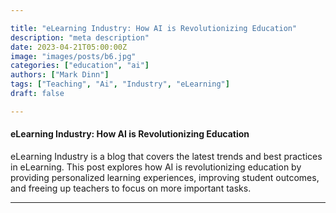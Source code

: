 ```yaml
---

title: "eLearning Industry: How AI is Revolutionizing Education"
description: "meta description"
date: 2023-04-21T05:00:00Z
image: "images/posts/b6.jpg"
categories: ["education", "ai"]
authors: ["Mark Dinn"]
tags: ["Teaching", "Ai", "Industry", "eLearning"]
draft: false

---
```




#### eLearning Industry: How AI is Revolutionizing Education

eLearning Industry is a blog that covers the latest trends and best practices in eLearning. This post explores how AI is revolutionizing education by providing personalized learning experiences, improving student outcomes, and freeing up teachers to focus on more important tasks.




---

